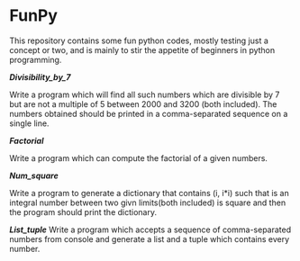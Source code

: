 # FunPy
This repository contains some fun python codes, mostly testing just a concept or two, and is mainly to stir the appetite of beginners in python programming.

***Divisibility_by_7***

Write a program which will find all such numbers which are divisible by 7 but are not a multiple of 5 between 2000 and 3200 (both included). The numbers obtained should be printed in a comma-separated sequence on a single line.

***Factorial***

Write a program which can compute the factorial of a given numbers.

***Num_square***

Write a program to generate a dictionary that contains (i, i*i) such that is an integral number between two givn limits(both included) is square and then the program should print the dictionary.

***List_tuple***
Write a program which accepts a sequence of comma-separated numbers from console and generate a list and a tuple which contains every number.
